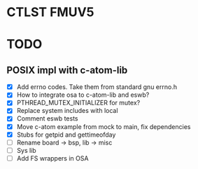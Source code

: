 # CTLST FMUV5

# TODO

## POSIX impl with c-atom-lib
- [x] Add errno codes. Take them from standard gnu errno.h
- [x] How to integrate osa to c-atom-lib and eswb?
- [x] PTHREAD_MUTEX_INITIALIZER for mutex?
- [x] Replace system includes with local
- [x] Comment eswb tests
- [x] Move c-atom example from mock to main, fix dependencies
- [x] Stubs for getpid and gettimeofday
- [ ] Rename board -> bsp, lib -> misc
- [ ] Sys lib
- [ ] Add FS wrappers in OSA
